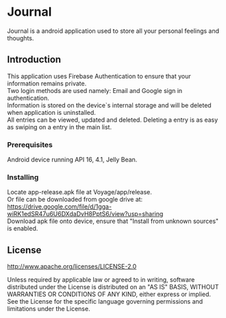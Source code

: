 # Journal

Journal is a android application used to store all your personal feelings and thoughts.

## Introduction

This application uses Firebase Authentication to ensure that your information remains private.<br />
Two login methods are used namely: Email and Google sign in authentication.<br />
Information is stored on the device`s internal storage and will be deleted when application is uninstalled.<br />
All entries can be viewed, updated and deleted. Deleting a entry is as easy as swiping on a entry in the main list.

### Prerequisites

Android device running API 16, 4.1, Jelly Bean.

### Installing

Locate app-release.apk file at Voyage/app/release.<br />
Or file can be downloaded from google drive at: https://drive.google.com/file/d/1gga-wiRK1edSR47u6U6DXdaDvH8PptS6/view?usp=sharing <br />
Download apk file onto device, ensure that "Install from unknown sources" is enabled.

## License

  http://www.apache.org/licenses/LICENSE-2.0

Unless required by applicable law or agreed to in writing, software
distributed under the License is distributed on an "AS IS" BASIS, WITHOUT
WARRANTIES OR CONDITIONS OF ANY KIND, either express or implied.  See the
License for the specific language governing permissions and limitations under
the License.
